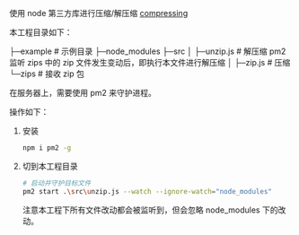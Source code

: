 使用 node 第三方库进行压缩/解压缩
[compressing](https://github.com/node-modules/compressing)

本工程目录如下：

├─example # 示例目录
├─node_modules
├─src
│ ├─unzip.js # 解压缩 pm2 监听 zips 中的 zip 文件发生变动后，即执行本文件进行解压缩
│ ├─zip.js # 压缩
└─zips # 接收 zip 包

在服务器上，需要使用 pm2 来守护进程。

操作如下：

1. 安装

    ```bash
    npm i pm2 -g
    ```

2. 切到本工程目录

    ```bash
    # 启动并守护目标文件
    pm2 start .\src\unzip.js --watch --ignore-watch="node_modules"
    ```

    注意本工程下所有文件改动都会被监听到，但会忽略 node_modules 下的改动。
